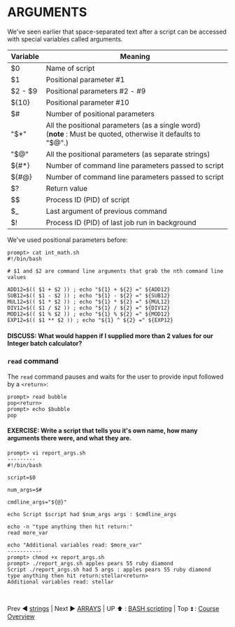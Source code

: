 # ARGUMENTS
We've seen earlier that space-separated text after a script can be accessed with special variables called arguments.

|Variable|Meaning|
|--------|-------|
|$0|Name of script|
|$1|Positional parameter #1|
|$2 - $9|Positional parameters #2 - #9|
|${10}|Positional parameter #10|
|$#|Number of positional parameters|
|"$*"|All the positional parameters (as a single word) <br>(**note** : Must be quoted, otherwise it defaults to "$@".)|
|"$@"|All the positional parameters (as separate strings)|
|${#*}|Number of command line parameters passed to script|
|${#@}|Number of command line parameters passed to script|
|$?|Return value|
|$$|Process ID (PID) of script|
|$_|Last argument of previous command|
|$!|Process ID (PID) of last job run in background|

We've used positional parameters before:
```
prompt> cat int_math.sh
#!/bin/bash

# $1 and $2 are command line arguments that grab the nth command line values

ADD12=$(( $1 + $2 )) ; echo "${1} + ${2} =" ${ADD12}
SUB12=$(( $1 - $2 )) ; echo "${1} - ${2} =" ${SUB12}
MUL12=$(( $1 * $2 )) ; echo "${1} * ${2} =" ${MUL12}
DIV12=$(( $1 / $2 )) ; echo "${1} / ${2} =" ${DIV12}
MOD12=$(( $1 % $2 )) ; echo "${1} % ${2} =" ${MOD12}
EXP12=$(( $1 ** $2 )) ; echo "${1} ^ ${2} =" ${EXP12}
```
#### DISCUSS: What would happen if I supplied more than 2 values for our Integer batch calculator?

### `read` command
The `read` command pauses and waits for the user to provide input followed by a `<return>`:
```
prompt> read bubble
pop<return>
prompt> echo $bubble
pop
```


#### EXERCISE: Write a script that tells you it's own name, how many arguments there were, and what they are.

```
prompt> vi report_args.sh
---------
#!/bin/bash

script=$0

num_args=$#

cmdline_args="${@}"

echo Script $script had $num_args args : $cmdline_args

echo -n "type anything then hit return:"
read more_var

echo "Additional variables read: $more_var"
-----------
prompt> chmod +x report_args.sh
prompt> ./report_args.sh apples pears 55 ruby diamond
Script ./report_args.sh had 5 args : apples pears 55 ruby diamond
type anything then hit return:stellar<return>
Additional variables read: stellar
```

<br>

Prev :arrow_backward: [strings](bash_01_04.md) | Next :arrow_forward: [ARRAYS](bash_01_06.md) | UP :arrow_up: : [BASH scripting](bash_scripting.md) | Top :arrow_double_up: : [Course Overview](docs/index.md)

